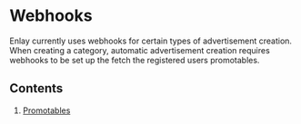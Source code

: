 # Webhooks

Enlay currently uses webhooks for certain types of advertisement creation. When creating a category, automatic advertisement creation requires webhooks to be set up the fetch the registered users promotables.

## Contents
1. [Promotables](promotables.md)